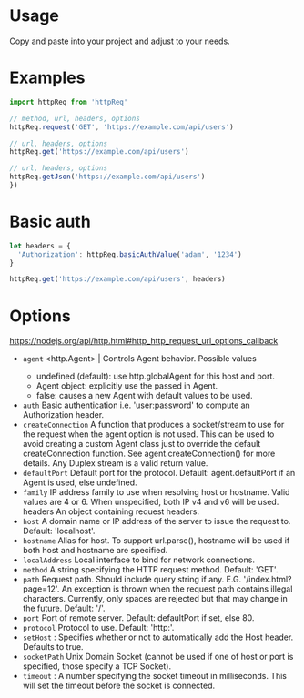 # Usage

Copy and paste into your project and adjust to your needs.

# Examples

```typescript
import httpReq from 'httpReq'

// method, url, headers, options
httpReq.request('GET', 'https://example.com/api/users')

// url, headers, options
httpReq.get('https://example.com/api/users')

// url, headers, options
httpReq.getJson('https://example.com/api/users')
})
```

# Basic auth

```typescript
let headers = {
  'Authorization': httpReq.basicAuthValue('adam', '1234')
}

httpReq.get('https://example.com/api/users', headers)
```

# Options

<https://nodejs.org/api/http.html#http_http_request_url_options_callback>

- `agent` <http.Agent> | <boolean> Controls Agent behavior. Possible values
  - undefined (default): use http.globalAgent for this host and port.
  - Agent object: explicitly use the passed in Agent.
  - false: causes a new Agent with default values to be used.
- `auth` <string> Basic authentication i.e. 'user:password' to compute an Authorization header.
- `createConnection` <Function> A function that produces a socket/stream to use for the request when the agent option is not used. This can be used to avoid creating a custom Agent class just to override the default createConnection function. See agent.createConnection() for more details. Any Duplex stream is a valid return value.
- `defaultPort` <number> Default port for the protocol. Default: agent.defaultPort if an Agent is used, else undefined.
- `family` <number> IP address family to use when resolving host or hostname. Valid values are 4 or 6. When unspecified, both IP v4 and v6 will be used.
headers <Object> An object containing request headers.
- `host` <string> A domain name or IP address of the server to issue the request to. Default: 'localhost'.
- `hostname` <string> Alias for host. To support url.parse(), hostname will be used if both host and hostname are specified.
- `localAddress` <string> Local interface to bind for network connections.
- `method` <string> A string specifying the HTTP request method. Default: 'GET'.
- `path` <string> Request path. Should include query string if any. E.G. '/index.html?page=12'. An exception is thrown when the request path contains illegal characters. Currently, only spaces are rejected but that may change in the future. Default: '/'.
- `port` <number> Port of remote server. Default: defaultPort if set, else 80.
- `protocol` <string> Protocol to use. Default: 'http:'.
- `setHost` <boolean>: Specifies whether or not to automatically add the Host header. Defaults to true.
- `socketPath` <string> Unix Domain Socket (cannot be used if one of host or port is specified, those specify a TCP Socket).
- `timeout` <number>: A number specifying the socket timeout in milliseconds. This will set the timeout before the socket is connected.

